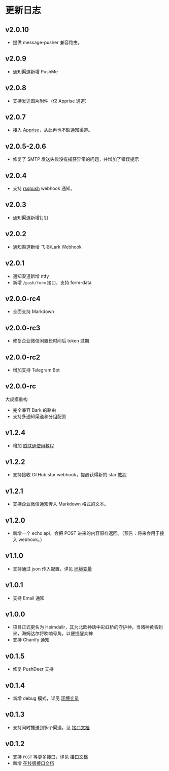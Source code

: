 # 更新日志
## v2.0.10
- 提供 message-pusher 兼容路由。
## v2.0.9
- 通知渠道新增 PushMe
## v2.0.8
- 支持发送图片附件（仅 Apprise 通道）
## v2.0.7
- 接入 [Apprise](https://github.com/caronc/apprise)，从此再也不缺通知渠道。
## v2.0.5-2.0.6
- 修复了 SMTP 发送失败没有捕获异常的问题，并增加了错误提示
## v2.0.4
- 支持 [rsspush](https://github.com/easychen/rsspush) webhook 通知。
## v2.0.3
- 通知渠道新增钉钉
## v2.0.2
- 通知渠道新增 飞书/Lark Webhook
## v2.0.1
- 通知渠道新增 ntfy
- 新增 `/push/form` 接口，支持 form-data
## v2.0.0-rc4
- 全面支持 Markdown
## v2.0.0-rc3
- 修复企业微信闲置长时间后 token 过期
## v2.0.0-rc2
- 增加支持 Telegram Bot
## v2.0.0-rc
大规模重构
- 完全兼容 Bark 的路由
- 支持多通知渠道和分组配置
## v1.2.4
- 增加 [威联通使用教程](docs/example/QNAP.md)
## v1.2.2
- 支持接收 GitHub star webhook，提醒获得新的 star [教程](docs/example/GitHubStar.md)
## v1.2.1
- 支持企业微信通知传入 Markdown 格式的文本。
## v1.2.0
- 新增一个 echo api，会把 POST 进来的内容原样返回。（预告：将来会用于接入 webhook。）
## v1.1.0
- 支持通过 json 传入配置，详见 [环境变量](docs/Env.md/#json)
## v1.0.1
- 支持 Email 通知
## v1.0.0
- 项目正式更名为 Heimdallr，其为北欧神话中彩虹桥的守护神，当诸神黄昏到来，海姆达尔将吹响号角，以便提醒众神
- 支持 Chanify 通知
## v0.1.5
- 修复 PushDeer 支持
## v0.1.4
- 新增 debug 模式，详见 [环境变量](docs/Env.md) 
## v0.1.3
- 支持同时推送到多个渠道，见 [接口文档](docs/Api.md/#multi-channel)
## v0.1.2
- 支持 `POST` 等更多接口，详见 [接口文档](docs/Api.md)
- 新增 [在线版接口文档](https://service-epwdrzxg-1255787947.gz.apigw.tencentcs.com/release/docs)